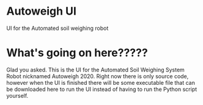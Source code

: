 # Autoweigh UI
 UI for the Automated soil weighing robot

# What's going on here?????
Glad you asked. This is the UI for the Automated Soil Weighing System Robot nicknamed Autoweigh 2020.
Right now there is only source code, however when the UI is finished there will be some executable file that can be downloaded here to run the UI instead of having to run the Python script yourself.
